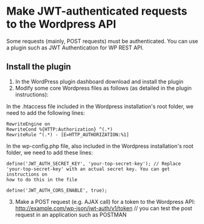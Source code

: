 Make JWT-authenticated requests to the Wordpress API
=====================================================
Some requests (mainly, POST requests) must be authenticated. You can use a plugin such as JWT Authentication for WP REST API. 

Install the plugin
------------------
1. In the WordPress plugin dashboard download and install the plugin
2. Modify some core Wordpress files as follows (as detailed in the plugin instructions):

In the .htaccess file included in the Wordpress installation's root folder, we need to add the following lines:

```
RewriteEngine on
RewriteCond %{HTTP:Authorization} ^(.*)
RewriteRule ^(.*) - [E=HTTP_AUTHORIZATION:%1]

```

In the wp-config.php file, also included in the Wordpress installation's root folder, we need to add these lines:

```
define('JWT_AUTH_SECRET_KEY', 'your-top-secret-key'); // Replace 'your-top-secret-key' with an actual secret key. You can get instructions on 
how to do this in the file

define('JWT_AUTH_CORS_ENABLE', true);

```

3. Make a POST request (e.g. AJAX call) for a token to the Wordpress API: http://example.com/wp-json/jwt-auth/v1/token // you can test the post request in an application
such as POSTMAN
